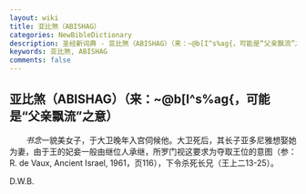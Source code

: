 ```yaml
---
layout: wiki
title: 亚比煞（ABISHAG）
categories: NewBibleDictionary
description: 圣经新词典 - 亚比煞（ABISHAG）（来：~@b[I^s%ag{，可能是“父亲飘流”之意）
keywords: 亚比煞, ABISHAG
comments: false
---
```


## 亚比煞（ABISHAG）（来：~@b[I^s%ag{，可能是“父亲飘流”之意）

　　*书念*一貌美女子，于大卫晚年入宫伺候他。大卫死后，其长子亚多尼雅想娶她为妻，由于王的妃妾一般由继位人承继，所罗门视这要求为夺取王位的意图（参：R. de Vaux, Ancient Israel, 1961，页116），下令杀死长兄（王上二13-25）。

D.W.B.
